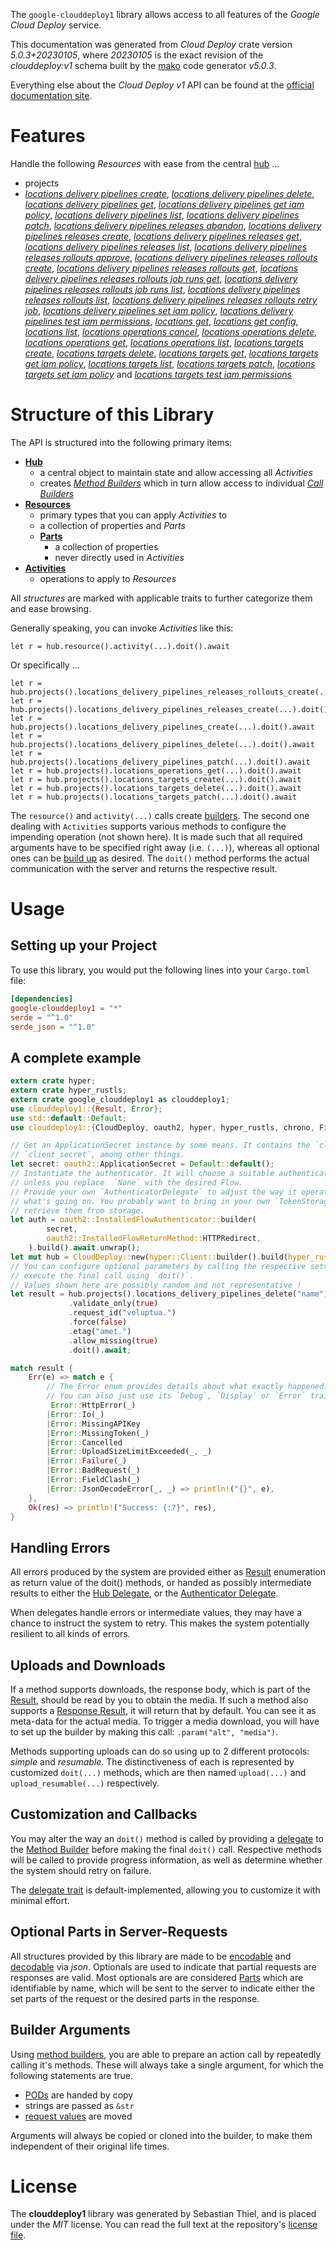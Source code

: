 <!---
DO NOT EDIT !
This file was generated automatically from 'src/generator/templates/api/README.md.mako'
DO NOT EDIT !
-->
The `google-clouddeploy1` library allows access to all features of the *Google Cloud Deploy* service.

This documentation was generated from *Cloud Deploy* crate version *5.0.3+20230105*, where *20230105* is the exact revision of the *clouddeploy:v1* schema built by the [mako](http://www.makotemplates.org/) code generator *v5.0.3*.

Everything else about the *Cloud Deploy* *v1* API can be found at the
[official documentation site](https://cloud.google.com/deploy/).
# Features

Handle the following *Resources* with ease from the central [hub](https://docs.rs/google-clouddeploy1/5.0.3+20230105/google_clouddeploy1/CloudDeploy) ...

* projects
 * [*locations delivery pipelines create*](https://docs.rs/google-clouddeploy1/5.0.3+20230105/google_clouddeploy1/api::ProjectLocationDeliveryPipelineCreateCall), [*locations delivery pipelines delete*](https://docs.rs/google-clouddeploy1/5.0.3+20230105/google_clouddeploy1/api::ProjectLocationDeliveryPipelineDeleteCall), [*locations delivery pipelines get*](https://docs.rs/google-clouddeploy1/5.0.3+20230105/google_clouddeploy1/api::ProjectLocationDeliveryPipelineGetCall), [*locations delivery pipelines get iam policy*](https://docs.rs/google-clouddeploy1/5.0.3+20230105/google_clouddeploy1/api::ProjectLocationDeliveryPipelineGetIamPolicyCall), [*locations delivery pipelines list*](https://docs.rs/google-clouddeploy1/5.0.3+20230105/google_clouddeploy1/api::ProjectLocationDeliveryPipelineListCall), [*locations delivery pipelines patch*](https://docs.rs/google-clouddeploy1/5.0.3+20230105/google_clouddeploy1/api::ProjectLocationDeliveryPipelinePatchCall), [*locations delivery pipelines releases abandon*](https://docs.rs/google-clouddeploy1/5.0.3+20230105/google_clouddeploy1/api::ProjectLocationDeliveryPipelineReleaseAbandonCall), [*locations delivery pipelines releases create*](https://docs.rs/google-clouddeploy1/5.0.3+20230105/google_clouddeploy1/api::ProjectLocationDeliveryPipelineReleaseCreateCall), [*locations delivery pipelines releases get*](https://docs.rs/google-clouddeploy1/5.0.3+20230105/google_clouddeploy1/api::ProjectLocationDeliveryPipelineReleaseGetCall), [*locations delivery pipelines releases list*](https://docs.rs/google-clouddeploy1/5.0.3+20230105/google_clouddeploy1/api::ProjectLocationDeliveryPipelineReleaseListCall), [*locations delivery pipelines releases rollouts approve*](https://docs.rs/google-clouddeploy1/5.0.3+20230105/google_clouddeploy1/api::ProjectLocationDeliveryPipelineReleaseRolloutApproveCall), [*locations delivery pipelines releases rollouts create*](https://docs.rs/google-clouddeploy1/5.0.3+20230105/google_clouddeploy1/api::ProjectLocationDeliveryPipelineReleaseRolloutCreateCall), [*locations delivery pipelines releases rollouts get*](https://docs.rs/google-clouddeploy1/5.0.3+20230105/google_clouddeploy1/api::ProjectLocationDeliveryPipelineReleaseRolloutGetCall), [*locations delivery pipelines releases rollouts job runs get*](https://docs.rs/google-clouddeploy1/5.0.3+20230105/google_clouddeploy1/api::ProjectLocationDeliveryPipelineReleaseRolloutJobRunGetCall), [*locations delivery pipelines releases rollouts job runs list*](https://docs.rs/google-clouddeploy1/5.0.3+20230105/google_clouddeploy1/api::ProjectLocationDeliveryPipelineReleaseRolloutJobRunListCall), [*locations delivery pipelines releases rollouts list*](https://docs.rs/google-clouddeploy1/5.0.3+20230105/google_clouddeploy1/api::ProjectLocationDeliveryPipelineReleaseRolloutListCall), [*locations delivery pipelines releases rollouts retry job*](https://docs.rs/google-clouddeploy1/5.0.3+20230105/google_clouddeploy1/api::ProjectLocationDeliveryPipelineReleaseRolloutRetryJobCall), [*locations delivery pipelines set iam policy*](https://docs.rs/google-clouddeploy1/5.0.3+20230105/google_clouddeploy1/api::ProjectLocationDeliveryPipelineSetIamPolicyCall), [*locations delivery pipelines test iam permissions*](https://docs.rs/google-clouddeploy1/5.0.3+20230105/google_clouddeploy1/api::ProjectLocationDeliveryPipelineTestIamPermissionCall), [*locations get*](https://docs.rs/google-clouddeploy1/5.0.3+20230105/google_clouddeploy1/api::ProjectLocationGetCall), [*locations get config*](https://docs.rs/google-clouddeploy1/5.0.3+20230105/google_clouddeploy1/api::ProjectLocationGetConfigCall), [*locations list*](https://docs.rs/google-clouddeploy1/5.0.3+20230105/google_clouddeploy1/api::ProjectLocationListCall), [*locations operations cancel*](https://docs.rs/google-clouddeploy1/5.0.3+20230105/google_clouddeploy1/api::ProjectLocationOperationCancelCall), [*locations operations delete*](https://docs.rs/google-clouddeploy1/5.0.3+20230105/google_clouddeploy1/api::ProjectLocationOperationDeleteCall), [*locations operations get*](https://docs.rs/google-clouddeploy1/5.0.3+20230105/google_clouddeploy1/api::ProjectLocationOperationGetCall), [*locations operations list*](https://docs.rs/google-clouddeploy1/5.0.3+20230105/google_clouddeploy1/api::ProjectLocationOperationListCall), [*locations targets create*](https://docs.rs/google-clouddeploy1/5.0.3+20230105/google_clouddeploy1/api::ProjectLocationTargetCreateCall), [*locations targets delete*](https://docs.rs/google-clouddeploy1/5.0.3+20230105/google_clouddeploy1/api::ProjectLocationTargetDeleteCall), [*locations targets get*](https://docs.rs/google-clouddeploy1/5.0.3+20230105/google_clouddeploy1/api::ProjectLocationTargetGetCall), [*locations targets get iam policy*](https://docs.rs/google-clouddeploy1/5.0.3+20230105/google_clouddeploy1/api::ProjectLocationTargetGetIamPolicyCall), [*locations targets list*](https://docs.rs/google-clouddeploy1/5.0.3+20230105/google_clouddeploy1/api::ProjectLocationTargetListCall), [*locations targets patch*](https://docs.rs/google-clouddeploy1/5.0.3+20230105/google_clouddeploy1/api::ProjectLocationTargetPatchCall), [*locations targets set iam policy*](https://docs.rs/google-clouddeploy1/5.0.3+20230105/google_clouddeploy1/api::ProjectLocationTargetSetIamPolicyCall) and [*locations targets test iam permissions*](https://docs.rs/google-clouddeploy1/5.0.3+20230105/google_clouddeploy1/api::ProjectLocationTargetTestIamPermissionCall)




# Structure of this Library

The API is structured into the following primary items:

* **[Hub](https://docs.rs/google-clouddeploy1/5.0.3+20230105/google_clouddeploy1/CloudDeploy)**
    * a central object to maintain state and allow accessing all *Activities*
    * creates [*Method Builders*](https://docs.rs/google-clouddeploy1/5.0.3+20230105/google_clouddeploy1/client::MethodsBuilder) which in turn
      allow access to individual [*Call Builders*](https://docs.rs/google-clouddeploy1/5.0.3+20230105/google_clouddeploy1/client::CallBuilder)
* **[Resources](https://docs.rs/google-clouddeploy1/5.0.3+20230105/google_clouddeploy1/client::Resource)**
    * primary types that you can apply *Activities* to
    * a collection of properties and *Parts*
    * **[Parts](https://docs.rs/google-clouddeploy1/5.0.3+20230105/google_clouddeploy1/client::Part)**
        * a collection of properties
        * never directly used in *Activities*
* **[Activities](https://docs.rs/google-clouddeploy1/5.0.3+20230105/google_clouddeploy1/client::CallBuilder)**
    * operations to apply to *Resources*

All *structures* are marked with applicable traits to further categorize them and ease browsing.

Generally speaking, you can invoke *Activities* like this:

```Rust,ignore
let r = hub.resource().activity(...).doit().await
```

Or specifically ...

```ignore
let r = hub.projects().locations_delivery_pipelines_releases_rollouts_create(...).doit().await
let r = hub.projects().locations_delivery_pipelines_releases_create(...).doit().await
let r = hub.projects().locations_delivery_pipelines_create(...).doit().await
let r = hub.projects().locations_delivery_pipelines_delete(...).doit().await
let r = hub.projects().locations_delivery_pipelines_patch(...).doit().await
let r = hub.projects().locations_operations_get(...).doit().await
let r = hub.projects().locations_targets_create(...).doit().await
let r = hub.projects().locations_targets_delete(...).doit().await
let r = hub.projects().locations_targets_patch(...).doit().await
```

The `resource()` and `activity(...)` calls create [builders][builder-pattern]. The second one dealing with `Activities`
supports various methods to configure the impending operation (not shown here). It is made such that all required arguments have to be
specified right away (i.e. `(...)`), whereas all optional ones can be [build up][builder-pattern] as desired.
The `doit()` method performs the actual communication with the server and returns the respective result.

# Usage

## Setting up your Project

To use this library, you would put the following lines into your `Cargo.toml` file:

```toml
[dependencies]
google-clouddeploy1 = "*"
serde = "^1.0"
serde_json = "^1.0"
```

## A complete example

```Rust
extern crate hyper;
extern crate hyper_rustls;
extern crate google_clouddeploy1 as clouddeploy1;
use clouddeploy1::{Result, Error};
use std::default::Default;
use clouddeploy1::{CloudDeploy, oauth2, hyper, hyper_rustls, chrono, FieldMask};

// Get an ApplicationSecret instance by some means. It contains the `client_id` and
// `client_secret`, among other things.
let secret: oauth2::ApplicationSecret = Default::default();
// Instantiate the authenticator. It will choose a suitable authentication flow for you,
// unless you replace  `None` with the desired Flow.
// Provide your own `AuthenticatorDelegate` to adjust the way it operates and get feedback about
// what's going on. You probably want to bring in your own `TokenStorage` to persist tokens and
// retrieve them from storage.
let auth = oauth2::InstalledFlowAuthenticator::builder(
        secret,
        oauth2::InstalledFlowReturnMethod::HTTPRedirect,
    ).build().await.unwrap();
let mut hub = CloudDeploy::new(hyper::Client::builder().build(hyper_rustls::HttpsConnectorBuilder::new().with_native_roots().https_or_http().enable_http1().build()), auth);
// You can configure optional parameters by calling the respective setters at will, and
// execute the final call using `doit()`.
// Values shown here are possibly random and not representative !
let result = hub.projects().locations_delivery_pipelines_delete("name")
             .validate_only(true)
             .request_id("voluptua.")
             .force(false)
             .etag("amet.")
             .allow_missing(true)
             .doit().await;

match result {
    Err(e) => match e {
        // The Error enum provides details about what exactly happened.
        // You can also just use its `Debug`, `Display` or `Error` traits
         Error::HttpError(_)
        |Error::Io(_)
        |Error::MissingAPIKey
        |Error::MissingToken(_)
        |Error::Cancelled
        |Error::UploadSizeLimitExceeded(_, _)
        |Error::Failure(_)
        |Error::BadRequest(_)
        |Error::FieldClash(_)
        |Error::JsonDecodeError(_, _) => println!("{}", e),
    },
    Ok(res) => println!("Success: {:?}", res),
}

```
## Handling Errors

All errors produced by the system are provided either as [Result](https://docs.rs/google-clouddeploy1/5.0.3+20230105/google_clouddeploy1/client::Result) enumeration as return value of
the doit() methods, or handed as possibly intermediate results to either the
[Hub Delegate](https://docs.rs/google-clouddeploy1/5.0.3+20230105/google_clouddeploy1/client::Delegate), or the [Authenticator Delegate](https://docs.rs/yup-oauth2/*/yup_oauth2/trait.AuthenticatorDelegate.html).

When delegates handle errors or intermediate values, they may have a chance to instruct the system to retry. This
makes the system potentially resilient to all kinds of errors.

## Uploads and Downloads
If a method supports downloads, the response body, which is part of the [Result](https://docs.rs/google-clouddeploy1/5.0.3+20230105/google_clouddeploy1/client::Result), should be
read by you to obtain the media.
If such a method also supports a [Response Result](https://docs.rs/google-clouddeploy1/5.0.3+20230105/google_clouddeploy1/client::ResponseResult), it will return that by default.
You can see it as meta-data for the actual media. To trigger a media download, you will have to set up the builder by making
this call: `.param("alt", "media")`.

Methods supporting uploads can do so using up to 2 different protocols:
*simple* and *resumable*. The distinctiveness of each is represented by customized
`doit(...)` methods, which are then named `upload(...)` and `upload_resumable(...)` respectively.

## Customization and Callbacks

You may alter the way an `doit()` method is called by providing a [delegate](https://docs.rs/google-clouddeploy1/5.0.3+20230105/google_clouddeploy1/client::Delegate) to the
[Method Builder](https://docs.rs/google-clouddeploy1/5.0.3+20230105/google_clouddeploy1/client::CallBuilder) before making the final `doit()` call.
Respective methods will be called to provide progress information, as well as determine whether the system should
retry on failure.

The [delegate trait](https://docs.rs/google-clouddeploy1/5.0.3+20230105/google_clouddeploy1/client::Delegate) is default-implemented, allowing you to customize it with minimal effort.

## Optional Parts in Server-Requests

All structures provided by this library are made to be [encodable](https://docs.rs/google-clouddeploy1/5.0.3+20230105/google_clouddeploy1/client::RequestValue) and
[decodable](https://docs.rs/google-clouddeploy1/5.0.3+20230105/google_clouddeploy1/client::ResponseResult) via *json*. Optionals are used to indicate that partial requests are responses
are valid.
Most optionals are are considered [Parts](https://docs.rs/google-clouddeploy1/5.0.3+20230105/google_clouddeploy1/client::Part) which are identifiable by name, which will be sent to
the server to indicate either the set parts of the request or the desired parts in the response.

## Builder Arguments

Using [method builders](https://docs.rs/google-clouddeploy1/5.0.3+20230105/google_clouddeploy1/client::CallBuilder), you are able to prepare an action call by repeatedly calling it's methods.
These will always take a single argument, for which the following statements are true.

* [PODs][wiki-pod] are handed by copy
* strings are passed as `&str`
* [request values](https://docs.rs/google-clouddeploy1/5.0.3+20230105/google_clouddeploy1/client::RequestValue) are moved

Arguments will always be copied or cloned into the builder, to make them independent of their original life times.

[wiki-pod]: http://en.wikipedia.org/wiki/Plain_old_data_structure
[builder-pattern]: http://en.wikipedia.org/wiki/Builder_pattern
[google-go-api]: https://github.com/google/google-api-go-client

# License
The **clouddeploy1** library was generated by Sebastian Thiel, and is placed
under the *MIT* license.
You can read the full text at the repository's [license file][repo-license].

[repo-license]: https://github.com/Byron/google-apis-rsblob/main/LICENSE.md

